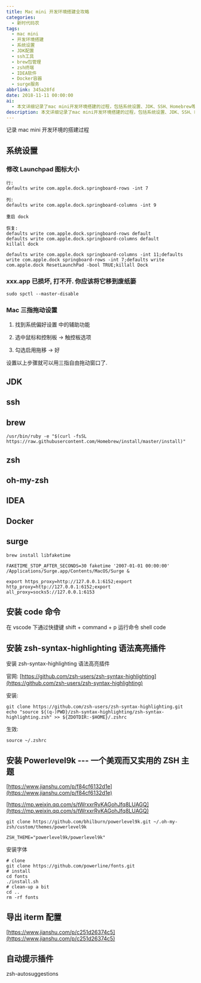 ```yaml
---
title: Mac mini 开发环境搭建全攻略
categories:
  - 新时代码农
tags:
  - mac mini
  - 开发环境搭建
  - 系统设置
  - JDK配置
  - ssh工具
  - brew包管理
  - zsh终端
  - IDEA软件
  - Docker容器
  - surge服务
abbrlink: 345a28fd
date: 2018-11-11 00:00:00
ai:
  - 本文详细记录了mac mini开发环境搭建的过程，包括系统设置、JDK、SSH、Homebrew等软件的安装与配置。主要内容涉及修改Launchpad图标大小、处理损坏的应用程序、Mac触控板三指拖动功能启用、JDK和brew工具的安装以及IDEA、Docker、Surge等软件的基础设置。此外，还介绍了如何安装zsh语法高亮插件、Powerlevel9k主题、字体以及自动提示插件，对开发环境进行了全面优化。
description: 本文详细记录了mac mini开发环境搭建的过程，包括系统设置、JDK、SSH、Homebrew等软件的安装与配置。主要内容涉及修改Launchpad图标大小、处理损坏的应用程序、Mac触控板三指拖动功能启用、JDK和brew工具的安装以及IDEA、Docker、Surge等软件的基础设置。此外，还介绍了如何安装zsh语法高亮插件、Powerlevel9k主题、字体以及自动提示插件，对开发环境进行了全面优化。
---
```


记录 mac mini 开发环境的搭建过程

<!-- more -->

## 系统设置

### 修改 Launchpad 图标大小

```
行:
defaults write com.apple.dock.springboard-rows -int 7

列:
defaults write com.apple.dock.springboard-columns -int 9

重启 dock

恢复:
defaults write com.apple.dock.springboard-rows default
defaults write com.apple.dock.springboard-columns default
killall dock

defaults write com.apple.dock springboard-columns -int 11;defaults write com.apple.dock springboard-rows -int 7;defaults write com.apple.dock ResetLaunchPad -bool TRUE;killall Dock
```

### xxx.app 已损坏, 打不开. 你应该将它移到废纸篓

```
sudo spctl --master-disable
```

### Mac 三指拖动设置

1. 找到系统偏好设置 中的辅助功能

2. 选中鼠标和控制板 -> 触控板选项

3. 勾选启用拖移 -> 好

设置以上步骤就可以用三指自由拖动窗口了.

## JDK

## ssh

## brew

```
/usr/bin/ruby -e "$(curl -fsSL https://raw.githubusercontent.com/Homebrew/install/master/install)"
```

## zsh

## oh-my-zsh

## IDEA

## Docker

## surge

```
brew install libfaketime
```

```
FAKETIME_STOP_AFTER_SECONDS=30 faketime '2007-01-01 00:00:00' /Applications/Surge.app/Contents/MacOS/Surge &

export https_proxy=http://127.0.0.1:6152;export http_proxy=http://127.0.0.1:6152;export all_proxy=socks5://127.0.0.1:6153
```

## 安装 code 命令

在 vscode 下通过快捷键 shift + command + p 运行命令 shell code

## 安装 zsh-syntax-highlighting 语法高亮插件

安装 zsh-syntax-highlighting 语法高亮插件

官网: [https://github.com/zsh-users/zsh-syntax-highlighting](https://github.com/zsh-users/zsh-syntax-highlighting)

安装:

```
git clone https://github.com/zsh-users/zsh-syntax-highlighting.git
echo "source ${(q-)PWD}/zsh-syntax-highlighting/zsh-syntax-highlighting.zsh" >> ${ZDOTDIR:-$HOME}/.zshrc
```

生效:

```
source ~/.zshrc
```

## 安装 Powerlevel9k --- 一个美观而又实用的 ZSH 主题

[https://www.jianshu.com/p/f84cf6132d1e](https://www.jianshu.com/p/f84cf6132d1e)

[https://mp.weixin.qq.com/s/tWrxxrRyKAGohJfq8LUAGQ](https://mp.weixin.qq.com/s/tWrxxrRyKAGohJfq8LUAGQ)

```
git clone https://github.com/bhilburn/powerlevel9k.git ~/.oh-my-zsh/custom/themes/powerlevel9k
```

```
ZSH_THEME="powerlevel9k/powerlevel9k"
```

安装字体

```
# clone
git clone https://github.com/powerline/fonts.git
# install
cd fonts
./install.sh
# clean-up a bit
cd ..
rm -rf fonts
```

## 导出 iterm 配置

[https://www.jianshu.com/p/c251d26374c5](https://www.jianshu.com/p/c251d26374c5)

## 自动提示插件

zsh-autosuggestions
